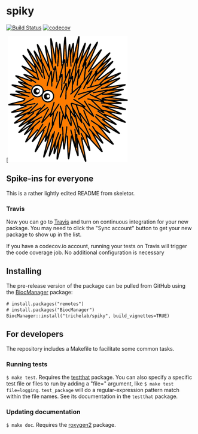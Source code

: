 # spiky

[![Build Status](https://travis-ci.org/yourgithub/spiky.png?branch=master)](https://travis-ci.org/yourgithub/spiky)  [![codecov](https://codecov.io/gh/yourgithub/spiky/branch/master/graph/badge.svg)](https://codecov.io/gh/yourgithub/spiky)


[![Spiky](vignettes/spiky-small.png)

## Spike-ins for everyone 

This is a rather lightly edited README from skeletor.

### Travis

Now you can go to [Travis](https://travis-ci.org/profile/yourgithub) and turn on continuous integration for your new package. You may need to click the "Sync account" button to get your new package to show up in the list.

If you have a codecov.io account, running your tests on Travis will trigger the code coverage job. No additional configuration is necessary

## Installing

<!-- If you're putting `spiky` on CRAN, it can be installed with

    install.packages("spiky") -->

The pre-release version of the package can be pulled from GitHub using the [BiocManager](https://cran.r-project.org/package/BiocManager) package:

    # install.packages("remotes")
    # install.packages("BiocManager")
    BiocManager::install("trichelab/spiky", build_vignettes=TRUE)

## For developers

The repository includes a Makefile to facilitate some common tasks.

### Running tests

`$ make test`. Requires the [testthat](https://github.com/hadley/testthat) package. You can also specify a specific test file or files to run by adding a "file=" argument, like `$ make test file=logging`. `test_package` will do a regular-expression pattern match within the file names. See its documentation in the `testthat` package.

### Updating documentation

`$ make doc`. Requires the [roxygen2](https://github.com/klutometis/roxygen) package.
